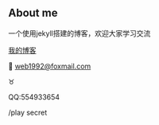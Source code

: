 ## About me

一个使用jekyll搭建的博客，欢迎大家学习交流

[我的博客](http://web1992.cn/ "我的博客")

:email: web1992@foxmail.com

:taurus:

QQ:554933654

/play secret

